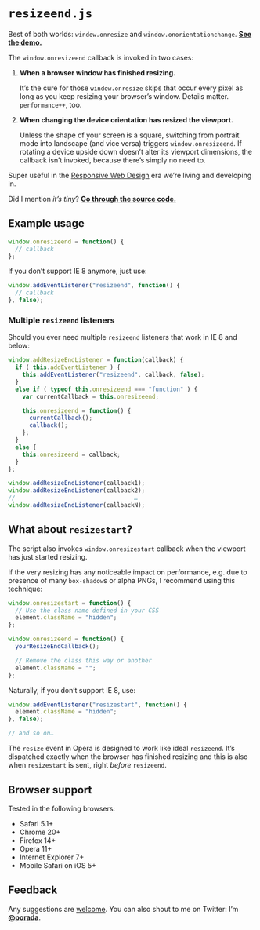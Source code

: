 # `resizeend.js`

Best of both worlds: `window.onresize` and `window.onorientationchange`. [**See the demo.**](http://porada.github.com/resizeend/)

The `window.onresizeend` callback is invoked in two cases:

1. **When a browser window has finished resizing.**

    It’s the cure for those `window.onresize` skips that occur every pixel as long as you keep resizing your browser’s window. Details matter. `performance++`, too.

2. **When changing the device orientation has resized the viewport.**

    Unless the shape of your screen is a square, switching from portrait mode into landscape (and vice versa) triggers `window.onresizeend`. If rotating a device upside down doesn’t alter its viewport dimensions, the callback isn’t invoked, because there’s simply no need to.

Super useful in the [Responsive Web Design](http://en.wikipedia.org/wiki/Responsive_Web_Design) era we’re living and developing in.

Did I mention *it’s tiny*? [**Go through the source code.**](https://github.com/porada/resizeend/blob/master/resizeend.js)

## Example usage

```javascript
window.onresizeend = function() {
  // callback
};
```

If you don’t support IE 8 anymore, just use:

```javascript
window.addEventListener("resizeend", function() {
  // callback
}, false);
```

### Multiple `resizeend` listeners

Should you ever need multiple `resizeend` listeners that work in IE 8 and below:

```javascript
window.addResizeEndListener = function(callback) {
  if ( this.addEventListener ) {
    this.addEventListener("resizeend", callback, false);
  }
  else if ( typeof this.onresizeend === "function" ) {
    var currentCallback = this.onresizeend;

    this.onresizeend = function() {
      currentCallback();
      callback();
    };
  }
  else {
    this.onresizeend = callback;
  }
};

window.addResizeEndListener(callback1);
window.addResizeEndListener(callback2);
//                                  …
window.addResizeEndListener(callbackN);
```

## What about `resizestart`?

The script also invokes `window.onresizestart` callback when the viewport has just started resizing.

If the very resizing has any noticeable impact on performance, e.g. due to presence of many `box-shadow`s or alpha PNGs, I recommend using this technique:

```javascript
window.onresizestart = function() {
  // Use the class name defined in your CSS
  element.className = "hidden";
};

window.onresizeend = function() {
  yourResizeEndCallback();

  // Remove the class this way or another
  element.className = "";
};
```

Naturally, if you don’t support IE 8, use:

```javascript
window.addEventListener("resizestart", function() {
  element.className = "hidden";
}, false);

// and so on…
```

The `resize` event in Opera is designed to work like ideal `resizeend`. It’s dispatched exactly when the browser has finished resizing and this is also when `resizestart` is sent, right *before* `resizeend`.

## Browser support

Tested in the following browsers:

* Safari 5.1+
* Chrome 20+
* Firefox 14+
* Opera 11+
* Internet Explorer 7+
* Mobile Safari on iOS 5+

## Feedback

Any suggestions are [welcome](https://github.com/porada/resizeend/issues). You can also shout to me on Twitter: I’m **[@porada](http://twitter.com/porada)**.